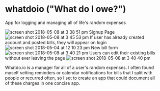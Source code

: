 # whatdoio ("What do I owe?")
App for logging and managing all of life's random expenses

![screen shot 2018-05-08 at 3 38 51 pm](https://user-images.githubusercontent.com/25094137/39779147-4a1b0e2e-52d6-11e8-856d-93fc5dfadf6b.png)
Signup Page
![screen shot 2018-05-08 at 3 45 53 pm](https://user-images.githubusercontent.com/25094137/39779342-ec7b8efa-52d6-11e8-8262-759d7ec9224c.png)
If user has already created account and posted bills, they will appear on login
![screen shot 2018-05-04 at 12 10 23 pm](https://user-images.githubusercontent.com/25094137/39779277-af3f07e2-52d6-11e8-8bcc-66bfef9d3980.png)
New bill form
![screen shot 2018-05-08 at 3 40 21 pm](https://user-images.githubusercontent.com/25094137/39779288-b84382f0-52d6-11e8-94cc-461402af69b9.png)
Users can edit their existing bills without ever leaving the page
![screen shot 2018-05-08 at 3 40 40 pm](https://user-images.githubusercontent.com/25094137/39779306-c74e4834-52d6-11e8-98cc-df368cfc034b.png)

Whatdo.io is a manager for all of a user's random expenses. 
I often found myself setting reminders or calendar notifications for bills that I split with people or recurred often, so I set to create an app that could document all of these charges in one concise app.
